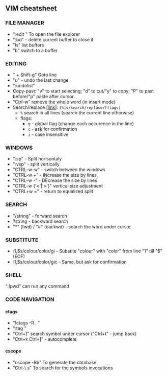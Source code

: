 ## VIM cheatsheet

### FILE MANAGER
* ":edit <dirname>" To open the file explorer
* ":bd" - delete current buffer to close it
* "ls" list buffers
* "b<number>" switch to a buffer

### EDITING
* "<lineno> + Shift-g" Goto line
* "<number>u" - undo the last change 
* ":undolist" 
* Copy-past: "v" to start selecting; "d" to cut/"y" to copy; "P" to past before/"p" paste after cursor.
* "Ctrl-w" remove the whole word (in insert mode)
* Search/replace [[link](https://vim.fandom.com/wiki/Search_and_replace)]: `[%]s/search/replace/[flags]`
  * `%` search in all lines (search the current line otherwise)
  * flags:
    * `g` - global flag (change each occurence in the line)
    * `c` - ask for confirmation
    * `i` - case insensitive

### WINDOWS
* ":sp" - Split horisontaly
* ":vsp" - split vertically
* "CTRL-w-w" - switch between the windows
* "CTRL-w <number>+" - INcrease the size by <number> lines
* "CTRL-w <number>-" - DEcrease the size by <number> lines
* "CTRL-w <number>{'<'|'>'}" vertical size adjustment
* "CTRL+w =" - return to equalized split

### SEARCH
* "/string" - forward search
* ?string - backward search
* "*" (fwd) / "#" (backwd) - search the word under cursor

### SUBSTITUTE
* :1,$s/colour/color/gi - Substite "colour" with "color" from line "1" till "$" (EOF)
* :1,$s/colour/color/gic - Same, but ask for confirmation

### SHELL
":!pwd" can run any command

### CODE NAVIGATION
#### ctags
* "!ctags -R . "
* ":tag <name>" 
* "Ctrl+]" search symbol under cursor ("Ctrl+t" - jump back)
* "Ctrl+x Ctrl+]" - autocomplete
#### cscope
* "cscope -Rb" To generate the database
* "Ctrl-\ s" To search for the symbols invocations
